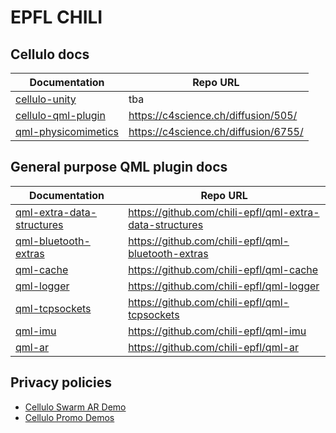 EPFL CHILI
==========

Cellulo docs
------------

| Documentation | Repo URL |
| ------------- | -------- |
| [cellulo-unity](doc/cellulo-unity/doc/html/index.html)   |  tba |
| [cellulo-qml-plugin](doc/cellulo-qml-plugin/doc/index.html)   |  https://c4science.ch/diffusion/505/ |
| [qml-physicomimetics](doc/qml-physicomimetics/doc/index.html) |  https://c4science.ch/diffusion/6755/ |

General purpose QML plugin docs
-------------------------------

| Documentation | Repo URL |
| ------------- | -------- |
| [qml-extra-data-structures](doc/qml-extra-data-structures/doc/index.html) | https://github.com/chili-epfl/qml-extra-data-structures |
| [qml-bluetooth-extras](doc/qml-bluetooth-extras/doc/index.html)           | https://github.com/chili-epfl/qml-bluetooth-extras |
| [qml-cache](doc/qml-cache/doc/index.html)                                 | https://github.com/chili-epfl/qml-cache |
| [qml-logger](doc/qml-logger/doc/index.html)                               | https://github.com/chili-epfl/qml-logger |
| [qml-tcpsockets](doc/qml-tcpsockets/doc/index.html)                       | https://github.com/chili-epfl/qml-tcpsockets |
| [qml-imu](doc/qml-imu/doc/index.html)                                     | https://github.com/chili-epfl/qml-imu |
| [qml-ar](doc/qml-ar/doc/index.html)                                       | https://github.com/chili-epfl/qml-ar |

Privacy policies
----------------

  - [Cellulo Swarm AR Demo](privacy-policies/cellulo-swarm-ar-demo-privacy-policy.html)
  - [Cellulo Promo Demos](privacy-policies/cellulo-promo-demos-privacy-policy.html)
